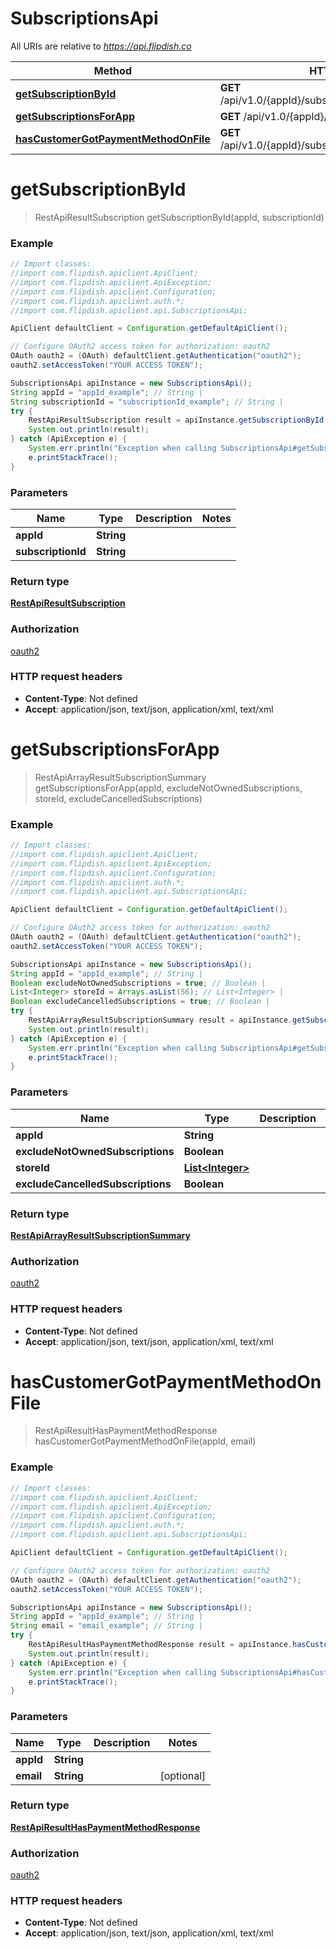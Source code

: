# SubscriptionsApi

All URIs are relative to *https://api.flipdish.co*

Method | HTTP request | Description
------------- | ------------- | -------------
[**getSubscriptionById**](SubscriptionsApi.md#getSubscriptionById) | **GET** /api/v1.0/{appId}/subscriptions/{subscriptionId} | 
[**getSubscriptionsForApp**](SubscriptionsApi.md#getSubscriptionsForApp) | **GET** /api/v1.0/{appId}/subscriptions | 
[**hasCustomerGotPaymentMethodOnFile**](SubscriptionsApi.md#hasCustomerGotPaymentMethodOnFile) | **GET** /api/v1.0/{appId}/subscriptions/hasPaymentMethod | 


<a name="getSubscriptionById"></a>
# **getSubscriptionById**
> RestApiResultSubscription getSubscriptionById(appId, subscriptionId)



### Example
```java
// Import classes:
//import com.flipdish.apiclient.ApiClient;
//import com.flipdish.apiclient.ApiException;
//import com.flipdish.apiclient.Configuration;
//import com.flipdish.apiclient.auth.*;
//import com.flipdish.apiclient.api.SubscriptionsApi;

ApiClient defaultClient = Configuration.getDefaultApiClient();

// Configure OAuth2 access token for authorization: oauth2
OAuth oauth2 = (OAuth) defaultClient.getAuthentication("oauth2");
oauth2.setAccessToken("YOUR ACCESS TOKEN");

SubscriptionsApi apiInstance = new SubscriptionsApi();
String appId = "appId_example"; // String | 
String subscriptionId = "subscriptionId_example"; // String | 
try {
    RestApiResultSubscription result = apiInstance.getSubscriptionById(appId, subscriptionId);
    System.out.println(result);
} catch (ApiException e) {
    System.err.println("Exception when calling SubscriptionsApi#getSubscriptionById");
    e.printStackTrace();
}
```

### Parameters

Name | Type | Description  | Notes
------------- | ------------- | ------------- | -------------
 **appId** | **String**|  |
 **subscriptionId** | **String**|  |

### Return type

[**RestApiResultSubscription**](RestApiResultSubscription.md)

### Authorization

[oauth2](../README.md#oauth2)

### HTTP request headers

 - **Content-Type**: Not defined
 - **Accept**: application/json, text/json, application/xml, text/xml

<a name="getSubscriptionsForApp"></a>
# **getSubscriptionsForApp**
> RestApiArrayResultSubscriptionSummary getSubscriptionsForApp(appId, excludeNotOwnedSubscriptions, storeId, excludeCancelledSubscriptions)



### Example
```java
// Import classes:
//import com.flipdish.apiclient.ApiClient;
//import com.flipdish.apiclient.ApiException;
//import com.flipdish.apiclient.Configuration;
//import com.flipdish.apiclient.auth.*;
//import com.flipdish.apiclient.api.SubscriptionsApi;

ApiClient defaultClient = Configuration.getDefaultApiClient();

// Configure OAuth2 access token for authorization: oauth2
OAuth oauth2 = (OAuth) defaultClient.getAuthentication("oauth2");
oauth2.setAccessToken("YOUR ACCESS TOKEN");

SubscriptionsApi apiInstance = new SubscriptionsApi();
String appId = "appId_example"; // String | 
Boolean excludeNotOwnedSubscriptions = true; // Boolean | 
List<Integer> storeId = Arrays.asList(56); // List<Integer> | 
Boolean excludeCancelledSubscriptions = true; // Boolean | 
try {
    RestApiArrayResultSubscriptionSummary result = apiInstance.getSubscriptionsForApp(appId, excludeNotOwnedSubscriptions, storeId, excludeCancelledSubscriptions);
    System.out.println(result);
} catch (ApiException e) {
    System.err.println("Exception when calling SubscriptionsApi#getSubscriptionsForApp");
    e.printStackTrace();
}
```

### Parameters

Name | Type | Description  | Notes
------------- | ------------- | ------------- | -------------
 **appId** | **String**|  |
 **excludeNotOwnedSubscriptions** | **Boolean**|  | [optional]
 **storeId** | [**List&lt;Integer&gt;**](Integer.md)|  | [optional]
 **excludeCancelledSubscriptions** | **Boolean**|  | [optional]

### Return type

[**RestApiArrayResultSubscriptionSummary**](RestApiArrayResultSubscriptionSummary.md)

### Authorization

[oauth2](../README.md#oauth2)

### HTTP request headers

 - **Content-Type**: Not defined
 - **Accept**: application/json, text/json, application/xml, text/xml

<a name="hasCustomerGotPaymentMethodOnFile"></a>
# **hasCustomerGotPaymentMethodOnFile**
> RestApiResultHasPaymentMethodResponse hasCustomerGotPaymentMethodOnFile(appId, email)



### Example
```java
// Import classes:
//import com.flipdish.apiclient.ApiClient;
//import com.flipdish.apiclient.ApiException;
//import com.flipdish.apiclient.Configuration;
//import com.flipdish.apiclient.auth.*;
//import com.flipdish.apiclient.api.SubscriptionsApi;

ApiClient defaultClient = Configuration.getDefaultApiClient();

// Configure OAuth2 access token for authorization: oauth2
OAuth oauth2 = (OAuth) defaultClient.getAuthentication("oauth2");
oauth2.setAccessToken("YOUR ACCESS TOKEN");

SubscriptionsApi apiInstance = new SubscriptionsApi();
String appId = "appId_example"; // String | 
String email = "email_example"; // String | 
try {
    RestApiResultHasPaymentMethodResponse result = apiInstance.hasCustomerGotPaymentMethodOnFile(appId, email);
    System.out.println(result);
} catch (ApiException e) {
    System.err.println("Exception when calling SubscriptionsApi#hasCustomerGotPaymentMethodOnFile");
    e.printStackTrace();
}
```

### Parameters

Name | Type | Description  | Notes
------------- | ------------- | ------------- | -------------
 **appId** | **String**|  |
 **email** | **String**|  | [optional]

### Return type

[**RestApiResultHasPaymentMethodResponse**](RestApiResultHasPaymentMethodResponse.md)

### Authorization

[oauth2](../README.md#oauth2)

### HTTP request headers

 - **Content-Type**: Not defined
 - **Accept**: application/json, text/json, application/xml, text/xml

